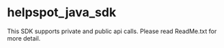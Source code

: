 helpspot_java_sdk
=================

This SDK supports private and public api calls. Please read ReadMe.txt for more detail.